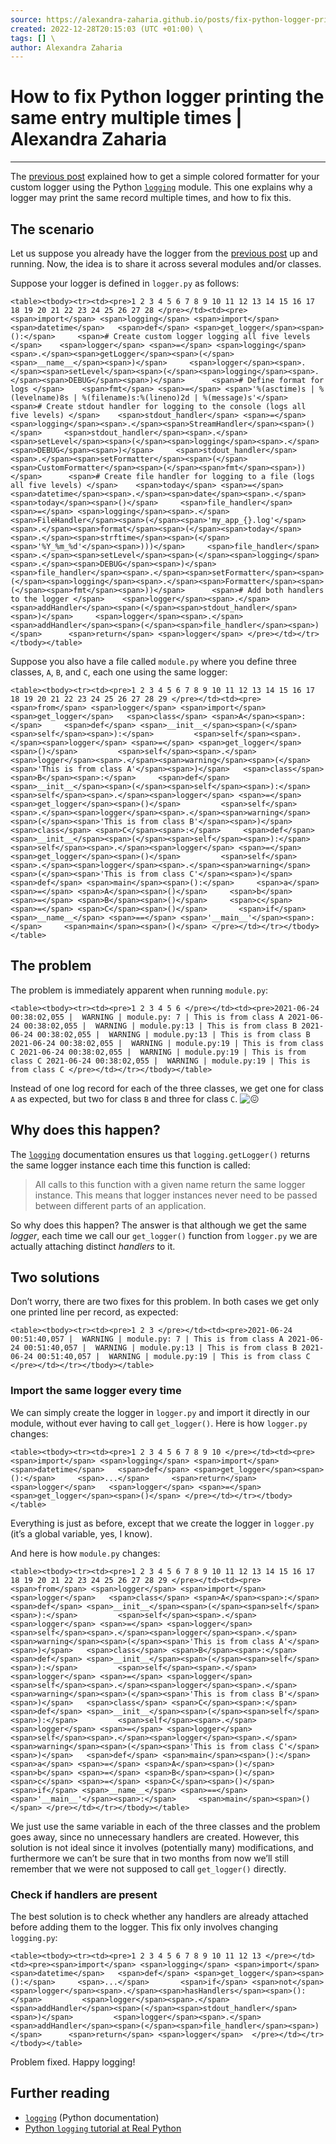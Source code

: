 ```yaml
---
source: https://alexandra-zaharia.github.io/posts/fix-python-logger-printing-same-entry-multiple-times/ \
created: 2022-12-28T20:15:03 (UTC +01:00) \
tags: [] \
author: Alexandra Zaharia
---
```

# How to fix Python logger printing the same entry multiple times | Alexandra Zaharia
---
The [previous post](https://alexandra-zaharia.github.io/posts/make-your-own-custom-color-formatter-with-python-logging/) explained how to get a simple colored formatter for your custom logger using the Python [`logging`](https://docs.python.org/3/library/logging.html) module. This one explains why a logger may print the same record multiple times, and how to fix this.

## The scenario

Let us suppose you already have the logger from the [previous post](https://alexandra-zaharia.github.io/posts/make-your-own-custom-color-formatter-with-python-logging/) up and running. Now, the idea is to share it across several modules and/or classes.

Suppose your logger is defined in `logger.py` as follows:

`<table><tbody><tr><td><pre>1 2 3 4 5 6 7 8 9 10 11 12 13 14 15 16 17 18 19 20 21 22 23 24 25 26 27 28 </pre></td><td><pre><span>import</span> <span>logging</span> <span>import</span> <span>datetime</span>   <span>def</span> <span>get_logger</span><span>():</span>     <span># Create custom logger logging all five levels  </span>    <span>logger</span> <span>=</span> <span>logging</span><span>.</span><span>getLogger</span><span>(</span><span>__name__</span><span>)</span>     <span>logger</span><span>.</span><span>setLevel</span><span>(</span><span>logging</span><span>.</span><span>DEBUG</span><span>)</span>      <span># Define format for logs </span>    <span>fmt</span> <span>=</span> <span>'%(asctime)s | %(levelname)8s | %(filename)s:%(lineno)2d | %(message)s'</span>      <span># Create stdout handler for logging to the console (logs all five levels) </span>    <span>stdout_handler</span> <span>=</span> <span>logging</span><span>.</span><span>StreamHandler</span><span>()</span>     <span>stdout_handler</span><span>.</span><span>setLevel</span><span>(</span><span>logging</span><span>.</span><span>DEBUG</span><span>)</span>     <span>stdout_handler</span><span>.</span><span>setFormatter</span><span>(</span><span>CustomFormatter</span><span>(</span><span>fmt</span><span>))</span>      <span># Create file handler for logging to a file (logs all five levels) </span>    <span>today</span> <span>=</span> <span>datetime</span><span>.</span><span>date</span><span>.</span><span>today</span><span>()</span>     <span>file_handler</span> <span>=</span> <span>logging</span><span>.</span><span>FileHandler</span><span>(</span><span>'my_app_{}.log'</span><span>.</span><span>format</span><span>(</span><span>today</span><span>.</span><span>strftime</span><span>(</span><span>'%Y_%m_%d'</span><span>)))</span>     <span>file_handler</span><span>.</span><span>setLevel</span><span>(</span><span>logging</span><span>.</span><span>DEBUG</span><span>)</span>     <span>file_handler</span><span>.</span><span>setFormatter</span><span>(</span><span>logging</span><span>.</span><span>Formatter</span><span>(</span><span>fmt</span><span>))</span>      <span># Add both handlers to the logger </span>    <span>logger</span><span>.</span><span>addHandler</span><span>(</span><span>stdout_handler</span><span>)</span>     <span>logger</span><span>.</span><span>addHandler</span><span>(</span><span>file_handler</span><span>)</span>      <span>return</span> <span>logger</span> </pre></td></tr></tbody></table>`

Suppose you also have a file called `module.py` where you define three classes, `A`, `B`, and `C`, each one using the same logger:

`<table><tbody><tr><td><pre>1 2 3 4 5 6 7 8 9 10 11 12 13 14 15 16 17 18 19 20 21 22 23 24 25 26 27 28 29 </pre></td><td><pre><span>from</span> <span>logger</span> <span>import</span> <span>get_logger</span>   <span>class</span> <span>A</span><span>:</span>     <span>def</span> <span>__init__</span><span>(</span><span>self</span><span>):</span>         <span>self</span><span>.</span><span>logger</span> <span>=</span> <span>get_logger</span><span>()</span>         <span>self</span><span>.</span><span>logger</span><span>.</span><span>warning</span><span>(</span><span>'This is from class A'</span><span>)</span>   <span>class</span> <span>B</span><span>:</span>     <span>def</span> <span>__init__</span><span>(</span><span>self</span><span>):</span>         <span>self</span><span>.</span><span>logger</span> <span>=</span> <span>get_logger</span><span>()</span>         <span>self</span><span>.</span><span>logger</span><span>.</span><span>warning</span><span>(</span><span>'This is from class B'</span><span>)</span>   <span>class</span> <span>C</span><span>:</span>     <span>def</span> <span>__init__</span><span>(</span><span>self</span><span>):</span>         <span>self</span><span>.</span><span>logger</span> <span>=</span> <span>get_logger</span><span>()</span>         <span>self</span><span>.</span><span>logger</span><span>.</span><span>warning</span><span>(</span><span>'This is from class C'</span><span>)</span>   <span>def</span> <span>main</span><span>():</span>     <span>a</span> <span>=</span> <span>A</span><span>()</span>     <span>b</span> <span>=</span> <span>B</span><span>()</span>     <span>c</span> <span>=</span> <span>C</span><span>()</span>       <span>if</span> <span>__name__</span> <span>==</span> <span>'__main__'</span><span>:</span>     <span>main</span><span>()</span> </pre></td></tr></tbody></table>`

## The problem

The problem is immediately apparent when running `module.py`:

`<table><tbody><tr><td><pre>1 2 3 4 5 6 </pre></td><td><pre>2021-06-24 00:38:02,055 |  WARNING | module.py: 7 | This is from class A 2021-06-24 00:38:02,055 |  WARNING | module.py:13 | This is from class B 2021-06-24 00:38:02,055 |  WARNING | module.py:13 | This is from class B 2021-06-24 00:38:02,055 |  WARNING | module.py:19 | This is from class C 2021-06-24 00:38:02,055 |  WARNING | module.py:19 | This is from class C 2021-06-24 00:38:02,055 |  WARNING | module.py:19 | This is from class C </pre></td></tr></tbody></table>`

Instead of one log record for each of the three classes, we get one for class `A` as expected, but two for class `B` and three for class `C`. ![:confounded:](https://github.githubassets.com/images/icons/emoji/unicode/1f616.png ":confounded:")

## Why does this happen?

The [`logging`](https://docs.python.org/3/library/logging.html) documentation ensures us that `logging.getLogger()` returns the same logger instance each time this function is called:

> All calls to this function with a given name return the same logger instance. This means that logger instances never need to be passed between different parts of an application.

So why does this happen? The answer is that although we get the same _logger_, each time we call our `get_logger()` function from `logger.py` we are actually attaching distinct _handlers_ to it.

## Two solutions

Don’t worry, there are two fixes for this problem. In both cases we get only one printed line per record, as expected:

`<table><tbody><tr><td><pre>1 2 3 </pre></td><td><pre>2021-06-24 00:51:40,057 |  WARNING | module.py: 7 | This is from class A 2021-06-24 00:51:40,057 |  WARNING | module.py:13 | This is from class B 2021-06-24 00:51:40,057 |  WARNING | module.py:19 | This is from class C </pre></td></tr></tbody></table>`

### Import the same logger every time

We can simply create the logger in `logger.py` and import it directly in our module, without ever having to call `get_logger()`. Here is how `logger.py` changes:

`<table><tbody><tr><td><pre>1 2 3 4 5 6 7 8 9 10 </pre></td><td><pre><span>import</span> <span>logging</span> <span>import</span> <span>datetime</span>   <span>def</span> <span>get_logger</span><span>():</span>     <span>...</span>     <span>return</span> <span>logger</span>   <span>logger</span> <span>=</span> <span>get_logger</span><span>()</span> </pre></td></tr></tbody></table>`

Everything is just as before, except that we create the logger in `logger.py` (it’s a global variable, yes, I know).

And here is how `module.py` changes:

`<table><tbody><tr><td><pre>1 2 3 4 5 6 7 8 9 10 11 12 13 14 15 16 17 18 19 20 21 22 23 24 25 26 27 28 29 </pre></td><td><pre><span>from</span> <span>logger</span> <span>import</span> <span>logger</span>   <span>class</span> <span>A</span><span>:</span>     <span>def</span> <span>__init__</span><span>(</span><span>self</span><span>):</span>         <span>self</span><span>.</span><span>logger</span> <span>=</span> <span>logger</span>         <span>self</span><span>.</span><span>logger</span><span>.</span><span>warning</span><span>(</span><span>'This is from class A'</span><span>)</span>   <span>class</span> <span>B</span><span>:</span>     <span>def</span> <span>__init__</span><span>(</span><span>self</span><span>):</span>         <span>self</span><span>.</span><span>logger</span> <span>=</span> <span>logger</span>         <span>self</span><span>.</span><span>logger</span><span>.</span><span>warning</span><span>(</span><span>'This is from class B'</span><span>)</span>   <span>class</span> <span>C</span><span>:</span>     <span>def</span> <span>__init__</span><span>(</span><span>self</span><span>):</span>         <span>self</span><span>.</span><span>logger</span> <span>=</span> <span>logger</span>         <span>self</span><span>.</span><span>logger</span><span>.</span><span>warning</span><span>(</span><span>'This is from class C'</span><span>)</span>   <span>def</span> <span>main</span><span>():</span>     <span>a</span> <span>=</span> <span>A</span><span>()</span>     <span>b</span> <span>=</span> <span>B</span><span>()</span>     <span>c</span> <span>=</span> <span>C</span><span>()</span>   <span>if</span> <span>__name__</span> <span>==</span> <span>'__main__'</span><span>:</span>     <span>main</span><span>()</span> </pre></td></tr></tbody></table>`

We just use the same variable in each of the three classes and the problem goes away, since no unnecessary handlers are created. However, this solution is not ideal since it involves (potentially many) modifications, and furthermore we can’t be sure that in two months from now we’ll still remember that we were not supposed to call `get_logger()` directly.

### Check if handlers are present

The best solution is to check whether any handlers are already attached before adding them to the logger. This fix only involves changing `logging.py`:

`<table><tbody><tr><td><pre>1 2 3 4 5 6 7 8 9 10 11 12 13 </pre></td><td><pre><span>import</span> <span>logging</span> <span>import</span> <span>datetime</span>   <span>def</span> <span>get_logger</span><span>():</span>     <span>...</span>       <span>if</span> <span>not</span> <span>logger</span><span>.</span><span>hasHandlers</span><span>():</span>         <span>logger</span><span>.</span><span>addHandler</span><span>(</span><span>stdout_handler</span><span>)</span>         <span>logger</span><span>.</span><span>addHandler</span><span>(</span><span>file_handler</span><span>)</span>      <span>return</span> <span>logger</span>  </pre></td></tr></tbody></table>`

Problem fixed. Happy logging!

## Further reading

-   [`logging`](https://docs.python.org/3/library/logging.html) (Python documentation)
-   [Python `logging` tutorial at Real Python](https://realpython.com/python-logging/)
